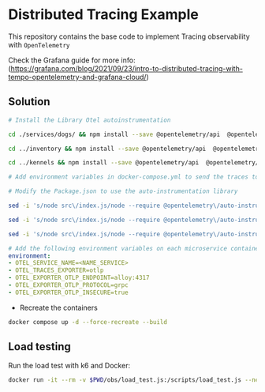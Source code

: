 # Distributed Tracing Example

This repository contains the base code to implement Tracing observability with `OpenTelemetry`

Check the Grafana guide for more info:
(https://grafana.com/blog/2021/09/23/intro-to-distributed-tracing-with-tempo-opentelemetry-and-grafana-cloud/)

## Solution

```bash
# Install the Library Otel autoinstrumentation

cd ./services/dogs/ && npm install --save @opentelemetry/api  @opentelemetry/auto-instrumentations-node && rm -rf node_modules

cd ../inventory && npm install --save @opentelemetry/api  @opentelemetry/auto-instrumentations-node && rm -rf node_modules

cd ../kennels && npm install --save @opentelemetry/api  @opentelemetry/auto-instrumentations-node && rm -rf node_modules

# Add environment variables in docker-compose.yml to send the traces to the collector

# Modify the Package.json to use the auto-instrumentation library

sed -i 's/node src\/index.js/node --require @opentelemetry\/auto-instrumentations-node\/register src\/index.js/' ./services/dogs/package.json

sed -i 's/node src\/index.js/node --require @opentelemetry\/auto-instrumentations-node\/register src\/index.js/' ./services/inventory/package.json

sed -i 's/node src\/index.js/node --require @opentelemetry\/auto-instrumentations-node\/register src\/index.js/' ./services/kennels/package.json
```

```yaml
# Add the following environment variables on each microservice container. Don't forget to replace the service name
environment:
- OTEL_SERVICE_NAME=<NAME_SERVICE>
- OTEL_TRACES_EXPORTER=otlp
- OTEL_EXPORTER_OTLP_ENDPOINT=alloy:4317
- OTEL_EXPORTER_OTLP_PROTOCOL=grpc 
- OTEL_EXPORTER_OTLP_INSECURE=true
```

* Recreate the containers

```bash
docker compose up -d --force-recreate --build
```

## Load testing

Run the load test with k6 and Docker:

```bash
docker run -it --rm -v $PWD/obs/load_test.js:/scripts/load_test.js --network kennels_net  grafana/k6:latest run /scripts/load_test.js
```